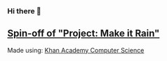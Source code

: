 ### Hi there 👋

<h2><a href="https://www.khanacademy.org/computer-programming/spin-off-of-project-make-it-rain/4840535492165632">Spin-off of "Project: Make it Rain"</a></h2><script src="https://www.khanacademy.org/computer-programming/spin-off-of-project-make-it-rain/4840535492165632/embed.js?editor=no&buttons=no&author=yes&embed=yes"></script><p>Made using: <a href="http://www.khanacademy.org/computer-programming">Khan Academy Computer Science</a></p>

<!--
**StephenJBrasel/StephenJBrasel** is a ✨ _special_ ✨ repository because its `README.md` (this file) appears on your GitHub profile.

Here are some ideas to get you started:

- 🔭 I’m currently working on ...
- 🌱 I’m currently learning ...
- 👯 I’m looking to collaborate on ...
- 🤔 I’m looking for help with ...
- 💬 Ask me about ...
- 📫 How to reach me: ...
- 😄 Pronouns: ...
- ⚡ Fun fact: ...
-->
